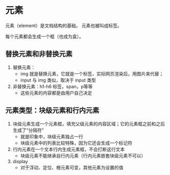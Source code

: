 # 元素

元素（element）是文档结构的基础。
元素也被叫成标签。

每个元素都会生成一个框（也成为盒）。

## 替换元素和非替换元素

1. 替换元素：
    - img 就是替换元素，它就是一个标签，实际网页渲染后，用图片来代替；
    - input 与 img 类似，取决于 input 类型
2. 非替换元素：h1-h6 标签，span，p等等
    - 这些元素的内容都是由用户自己决定

## 元素类型：块级元素和行内元素

1. 块级元素生成一个元素框，填充父级元素的内容区域；它的元素框之前和之后生成了“分隔符”
    - 就是印象中，块级元素独占一行
    - 块级元素中的列表比较特殊，因为它还会生成一个标记符
2. 行内元素在一个文本行内生成元素框，不会打断这行文本
    - 块级元素不能继承自行内元素（行内元素嵌套块级元素不可以）
3. display
    - 对于浮动、定位、根元素可变，其他元素为设置的值